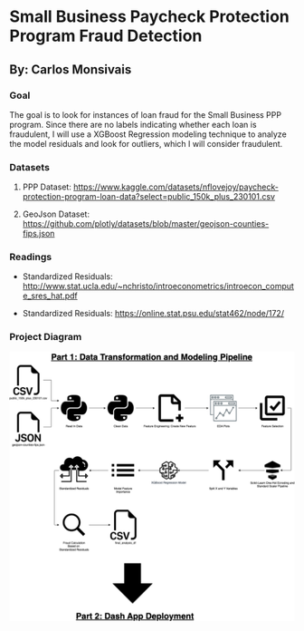 # Small Business Paycheck Protection Program Fraud Detection
## By: Carlos Monsivais

### Goal
The goal is to look for instances of loan fraud for the Small Business PPP  program. Since there are no labels indicating
whether each loan is fraudulent, I will use a XGBoost Regression modeling technique to analyze the model residuals and look
for outliers, which I will consider fraudulent.

### Datasets
1. PPP Dataset: https://www.kaggle.com/datasets/nflovejoy/paycheck-protection-program-loan-data?select=public_150k_plus_230101.csv

2. GeoJson Dataset: https://github.com/plotly/datasets/blob/master/geojson-counties-fips.json

### Readings
* Standardized Residuals: http://www.stat.ucla.edu/~nchristo/introeconometrics/introecon_compute_sres_hat.pdf

* Standardized Residuals: https://online.stat.psu.edu/stat462/node/172/

### Project Diagram
![Project Flow Diagram](Project_Diagram_Flow/PPP_Fraud_Detection.drawio.png)